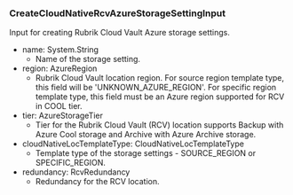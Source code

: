 ### CreateCloudNativeRcvAzureStorageSettingInput
Input for creating Rubrik Cloud Vault Azure storage settings.

- name: System.String
  - Name of the storage setting.
- region: AzureRegion
  - Rubrik Cloud Vault location region. For source region template type, this field will be 'UNKNOWN_AZURE_REGION'. For specific region template type, this field must be an Azure region supported for RCV in COOL tier.
- tier: AzureStorageTier
  - Tier for the Rubrik Cloud Vault (RCV) location supports Backup with Azure Cool storage and Archive with Azure Archive storage.
- cloudNativeLocTemplateType: CloudNativeLocTemplateType
  - Template type of the storage settings - SOURCE_REGION or SPECIFIC_REGION.
- redundancy: RcvRedundancy
  - Redundancy for the RCV location.

